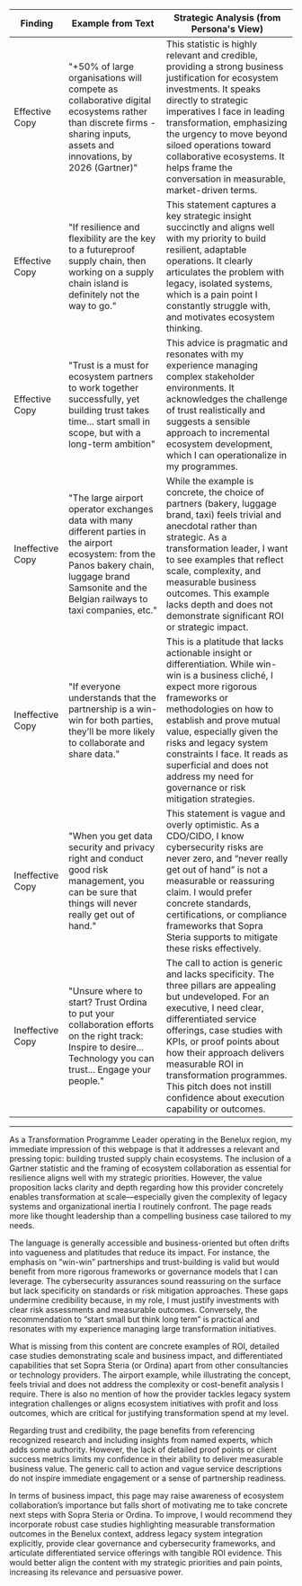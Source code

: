 | Finding          | Example from Text                                                                                                                       | Strategic Analysis (from Persona's View)                                                                                                                                                                                                                                                                               |
| ---------------- | -------------------------------------------------------------------------------------------------------------------------------------- | ------------------------------------------------------------------------------------------------------------------------------------------------------------------------------------------------------------------------------------------------------------------------------------------------------------------------- |
| Effective Copy   | "+50% of large organisations will compete as collaborative digital ecosystems rather than discrete firms - sharing inputs, assets and innovations, by 2026 (Gartner)" | This statistic is highly relevant and credible, providing a strong business justification for ecosystem investments. It speaks directly to strategic imperatives I face in leading transformation, emphasizing the urgency to move beyond siloed operations toward collaborative ecosystems. It helps frame the conversation in measurable, market-driven terms.                          |
| Effective Copy   | "If resilience and flexibility are the key to a futureproof supply chain, then working on a supply chain island is definitely not the way to go." | This statement captures a key strategic insight succinctly and aligns well with my priority to build resilient, adaptable operations. It clearly articulates the problem with legacy, isolated systems, which is a pain point I constantly struggle with, and motivates ecosystem thinking.                                                                                  |
| Effective Copy   | "Trust is a must for ecosystem partners to work together successfully, yet building trust takes time... start small in scope, but with a long-term ambition" | This advice is pragmatic and resonates with my experience managing complex stakeholder environments. It acknowledges the challenge of trust realistically and suggests a sensible approach to incremental ecosystem development, which I can operationalize in my programmes.                                                                                             |
| Ineffective Copy | "The large airport operator exchanges data with many different parties in the airport ecosystem: from the Panos bakery chain, luggage brand Samsonite and the Belgian railways to taxi companies, etc." | While the example is concrete, the choice of partners (bakery, luggage brand, taxi) feels trivial and anecdotal rather than strategic. As a transformation leader, I want to see examples that reflect scale, complexity, and measurable business outcomes. This example lacks depth and does not demonstrate significant ROI or strategic impact.                                           |
| Ineffective Copy | "If everyone understands that the partnership is a win-win for both parties, they’ll be more likely to collaborate and share data."       | This is a platitude that lacks actionable insight or differentiation. While win-win is a business cliché, I expect more rigorous frameworks or methodologies on how to establish and prove mutual value, especially given the risks and legacy system constraints I face. It reads as superficial and does not address my need for governance or risk mitigation strategies.            |
| Ineffective Copy | "When you get data security and privacy right and conduct good risk management, you can be sure that things will never really get out of hand." | This statement is vague and overly optimistic. As a CDO/CIDO, I know cybersecurity risks are never zero, and “never really get out of hand” is not a measurable or reassuring claim. I would prefer concrete standards, certifications, or compliance frameworks that Sopra Steria supports to mitigate these risks effectively.                                                        |
| Ineffective Copy | "Unsure where to start? Trust Ordina to put your collaboration efforts on the right track: Inspire to desire... Technology you can trust... Engage your people." | The call to action is generic and lacks specificity. The three pillars are appealing but undeveloped. For an executive, I need clear, differentiated service offerings, case studies with KPIs, or proof points about how their approach delivers measurable ROI in transformation programmes. This pitch does not instill confidence about execution capability or outcomes.        |

---

As a Transformation Programme Leader operating in the Benelux region, my immediate impression of this webpage is that it addresses a relevant and pressing topic: building trusted supply chain ecosystems. The inclusion of a Gartner statistic and the framing of ecosystem collaboration as essential for resilience aligns well with my strategic priorities. However, the value proposition lacks clarity and depth regarding how this provider concretely enables transformation at scale—especially given the complexity of legacy systems and organizational inertia I routinely confront. The page reads more like thought leadership than a compelling business case tailored to my needs.

The language is generally accessible and business-oriented but often drifts into vagueness and platitudes that reduce its impact. For instance, the emphasis on “win-win” partnerships and trust-building is valid but would benefit from more rigorous frameworks or governance models that I can leverage. The cybersecurity assurances sound reassuring on the surface but lack specificity on standards or risk mitigation approaches. These gaps undermine credibility because, in my role, I must justify investments with clear risk assessments and measurable outcomes. Conversely, the recommendation to “start small but think long term” is practical and resonates with my experience managing large transformation initiatives.

What is missing from this content are concrete examples of ROI, detailed case studies demonstrating scale and business impact, and differentiated capabilities that set Sopra Steria (or Ordina) apart from other consultancies or technology providers. The airport example, while illustrating the concept, feels trivial and does not address the complexity or cost-benefit analysis I require. There is also no mention of how the provider tackles legacy system integration challenges or aligns ecosystem initiatives with profit and loss outcomes, which are critical for justifying transformation spend at my level.

Regarding trust and credibility, the page benefits from referencing recognized research and including insights from named experts, which adds some authority. However, the lack of detailed proof points or client success metrics limits my confidence in their ability to deliver measurable business value. The generic call to action and vague service descriptions do not inspire immediate engagement or a sense of partnership readiness.

In terms of business impact, this page may raise awareness of ecosystem collaboration’s importance but falls short of motivating me to take concrete next steps with Sopra Steria or Ordina. To improve, I would recommend they incorporate robust case studies highlighting measurable transformation outcomes in the Benelux context, address legacy system integration explicitly, provide clear governance and cybersecurity frameworks, and articulate differentiated service offerings with tangible ROI evidence. This would better align the content with my strategic priorities and pain points, increasing its relevance and persuasive power.
